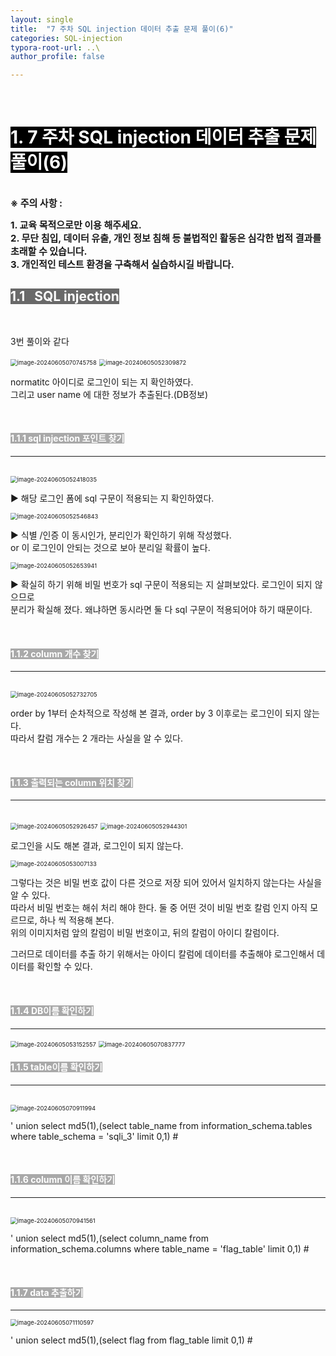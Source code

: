 ```yaml
---
layout: single
title:  "7 주차 SQL injection 데이터 추출 문제 풀이(6)"
categories: SQL-injection
typora-root-url: ..\
author_profile: false

---
```


<br>

# <span style="background:#000000; color:#ffffff">1. 7 주차 SQL injection 데이터 추출 문제 풀이(6)</span>

<br><span style='font-weight:bold; font-size:15px'> ※ 주의 사항 :</span>   

<span style='font-weight:bold; font-size:15px'>1. 교육 목적으로만 이용 해주세요.</span><br>
<span style='font-weight:bold; font-size:15px'>2. 무단 침입, 데이터 유출, 개인 정보 침해 등 불법적인 활동은 심각한 법적 결과를 초래할 수 있습니다.</span><br>
<span style='font-weight:bold; font-size:15px'>3.  개인적인 테스트 환경을 구축해서 실습하시길 바랍니다. </span>



## <span style="background:#696969; color:#ffffff">1.1   SQL injection</span>

<br>

3번 풀이와 같다

<img src="/images/2024-06-05-SQLinjection23/image-20240605070745758.png" alt="image-20240605070745758" style="zoom:67%;" />



<img src="/images/2024-06-05-SQLinjection23/image-20240605052309872.png" alt="image-20240605052309872" style="zoom:67%;" />

normatitc 아이디로 로그인이 되는 지 확인하였다.  
그리고 user name 에 대한 정보가 추출된다.(DB정보)

<br>

#### <span style="background:#A9A9A9; color:#ffffff">1.1.1 sql injection 포인트 찾기</span>

------

<br>

<img src="/images/2024-06-05-SQLinjection23/image-20240605052418035.png" alt="image-20240605052418035" style="zoom:67%;" />

▶ 해당 로그인 폼에 sql 구문이 적용되는 지 확인하였다.

<img src="/images/2024-06-05-SQLinjection23/image-20240605052546843.png" alt="image-20240605052546843" style="zoom:67%;" />

▶ 식별 /인증 이 동시인가, 분리인가 확인하기 위해 작성했다.   
or 이 로그인이 안되는 것으로 보아 분리일 확률이 높다.

<img src="/images/2024-06-05-SQLinjection23/image-20240605052653941.png" alt="image-20240605052653941" style="zoom:67%;" />

▶ 확실히 하기 위해 비밀 번호가 sql 구문이 적용되는 지 살펴보았다. 로그인이 되지 않으므로   
분리가 확실해 졌다.  왜냐하면 동시라면 둘 다 sql 구문이 적용되어야 하기 때문이다.

<br>

#### <span style="background:#A9A9A9; color:#ffffff">1.1.2 column 개수 찾기</span>

------

<br>

<img src="/images/2024-06-05-SQLinjection23/image-20240605052732705.png" alt="image-20240605052732705" style="zoom:67%;" />

order by 1부터 순차적으로 작성해 본 결과, order by 3 이후로는 로그인이 되지 않는다.   
따라서 칼럼 개수는 2 개라는 사실을 알 수 있다.

<br>

#### <span style="background:#A9A9A9; color:#ffffff">1.1.3 출력되는 column 위치 찾기</span>

------

<br>

<img src="/images/2024-06-05-SQLinjection23/image-20240605052926457.png" alt="image-20240605052926457" style="zoom:67%;" />

<img src="/images/2024-06-05-SQLinjection23/image-20240605052944301.png" alt="image-20240605052944301" style="zoom:67%;" />

로그인을 시도 해본 결과, 로그인이 되지 않는다. 

<img src="/images/2024-06-05-SQLinjection23/image-20240605053007133.png" alt="image-20240605053007133" style="zoom:67%;" />

그렇다는 것은 비밀 번호 값이 다른 것으로 저장 되어 있어서 일치하지 않는다는 사실을 알 수 있다.  
따라서 비밀 번호는 해쉬 처리 해야 한다. 둘 중 어떤 것이 비밀 번호 칼럼 인지 아직 모르므로, 하나 씩 적용해 본다.   
위의 이미지처럼 앞의 칼럼이 비밀 번호이고, 뒤의 칼럼이 아이디 칼럼이다.

그러므로 데이터를 추출 하기 위해서는 아이디 칼럼에 데이터를 추출해야 로그인해서 데이터를 확인할 수 있다.

<br>

#### <span style="background:#A9A9A9; color:#ffffff">1.1.4 DB이름 확인하기</span>

------



<img src="/images/2024-06-05-SQLinjection23/image-20240605053152557.png" alt="image-20240605053152557" style="zoom: 67%;" />

<img src="/images/2024-06-05-SQLinjection23/image-20240605070837777.png" alt="image-20240605070837777" style="zoom:67%;" />

<br>

#### <span style="background:#A9A9A9; color:#ffffff">1.1.5 table이름 확인하기</span>

------

<br>



<img src="/images/2024-06-05-SQLinjection23/image-20240605070911994.png" alt="image-20240605070911994" style="zoom:67%;" />

' union select md5(1),(select table_name from information_schema.tables where table_schema = 'sqli_3' limit 0,1) #

<br>

#### <span style="background:#A9A9A9; color:#ffffff">1.1.6 column 이름 확인하기</span>

------

<br>

<img src="/images/2024-06-05-SQLinjection23/image-20240605070941561.png" alt="image-20240605070941561" style="zoom:67%;" />

' union select md5(1),(select column_name from information_schema.columns where table_name = 'flag_table' limit 0,1) #



<br>

#### <span style="background:#A9A9A9; color:#ffffff">1.1.7 data 추출하기</span>

------



<img src="/images/2024-06-05-SQLinjection23/image-20240605071110597.png" alt="image-20240605071110597" style="zoom:67%;" />

' union select md5(1),(select flag from flag_table limit 0,1) #






